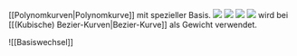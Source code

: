 [[Polynomkurven|Polynomkurve]] mit spezieller Basis.
![](bernstein-definition.png)
![](bernstein-eigenschaften.png)
![](bernstein-polynome.png)
![](bernstein-polynome_gewichtsfunktion.png)
wird bei [[(Kubische) Bezier-Kurven|Bezier-Kurve]] als Gewicht verwendet.


![[Basiswechsel]]